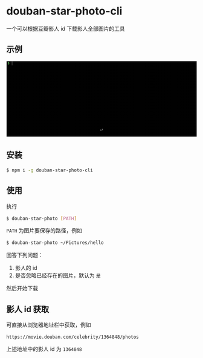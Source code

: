 # douban-star-photo-cli

一个可以根据豆瓣影人 id 下载影人全部图片的工具

## 示例

![demo](demo.gif)

## 安装

```bash
$ npm i -g douban-star-photo-cli
```

## 使用

执行

```bash
$ douban-star-photo [PATH]
```

`PATH` 为图片要保存的路径，例如

```bash
$ douban-star-photo ~/Pictures/hello
```

回答下列问题：

1. 影人的 id
2. 是否忽略已经存在的图片，默认为 `是`

然后开始下载

## 影人 id 获取

可直接从浏览器地址栏中获取，例如

```
https://movie.douban.com/celebrity/1364848/photos
```

上述地址中的影人 id 为 `1364848`
